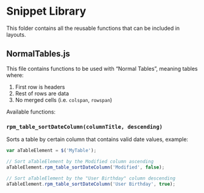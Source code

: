 # Snippet Library

This folder contains all the reusable functions that can be included in layouts.

## NormalTables.js

This file contains functions to be used with “Normal Tables”, meaning tables where:

1. First row is headers
2. Rest of rows are data 
3. No merged cells (i.e. `colspan`, `rowspan`)

Available functions:

### `rpm_table_sortDateColumn(columnTitle, descending)`

Sorts a table by certain column that contains valid date values, example:

```js
var aTableElement = $('MyTable');

// Sort aTableElement by the Modified column ascending
aTableElement.rpm_table_sortDateColumn('Modified', false); 

// Sort aTableElement by the "User Birthday" column descending
aTableElement.rpm_table_sortDateColumn('User Birthday', true);
```